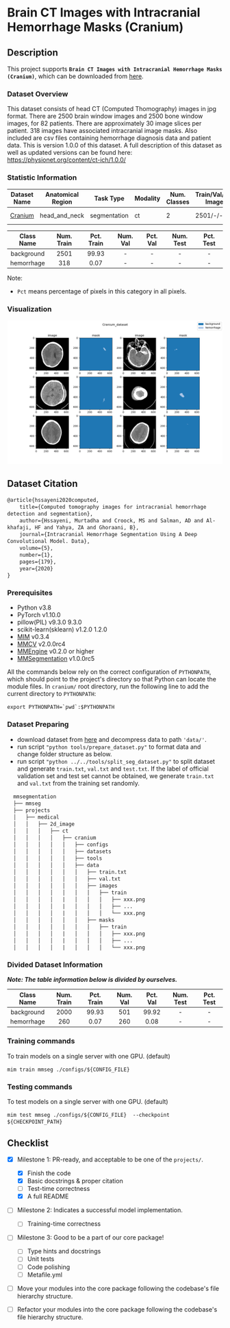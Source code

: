 # Brain CT Images with Intracranial Hemorrhage Masks (Cranium)

## Description

This project supports **`Brain CT Images with Intracranial Hemorrhage Masks (Cranium)`**, which can be downloaded from [here](https://www.kaggle.com/datasets/vbookshelf/computed-tomography-ct-images).

### Dataset Overview

This dataset consists of head CT (Computed Thomography) images in jpg format. There are 2500 brain window images and 2500 bone window images, for 82 patients. There are approximately 30 image slices per patient. 318 images have associated intracranial image masks. Also included are csv files containing hemorrhage diagnosis data and patient data.
This is version 1.0.0 of this dataset. A full description of this dataset as well as updated versions can be found here:
https://physionet.org/content/ct-ich/1.0.0/

### Statistic Information

| Dataset Name                                                                        | Anatomical Region | Task Type    | Modality | Num. Classes | Train/Val/Test Images | Train/Val/Test Labeled | Release Date | License                                                   |
| ----------------------------------------------------------------------------------- | ----------------- | ------------ | -------- | ------------ | --------------------- | ---------------------- | ------------ | --------------------------------------------------------- |
| [Cranium](https://www.kaggle.com/datasets/vbookshelf/computed-tomography-ct-images) | head_and_neck     | segmentation | ct       | 2            | 2501/-/-              | yes/-/-                | 2020         | [CC-BY 4.0](https://creativecommons.org/licenses/by/4.0/) |

| Class Name | Num. Train | Pct. Train | Num. Val | Pct. Val | Num. Test | Pct. Test |
| :--------: | :--------: | :--------: | :------: | :------: | :-------: | :-------: |
| background |    2501    |   99.93    |    -     |    -     |     -     |     -     |
| hemorrhage |    318     |    0.07    |    -     |    -     |     -     |     -     |

Note:

- `Pct` means percentage of pixels in this category in all pixels.

### Visualization

![cranium](https://raw.githubusercontent.com/uni-medical/medical-datasets-visualization/main/2d/semantic_seg/ct/cranium/cranium_dataset.png?raw=true)

## Dataset Citation

```
@article{hssayeni2020computed,
	title={Computed tomography images for intracranial hemorrhage detection and segmentation},
	author={Hssayeni, Murtadha and Croock, MS and Salman, AD and Al-khafaji, HF and Yahya, ZA and Ghoraani, B},
	journal={Intracranial Hemorrhage Segmentation Using A Deep Convolutional Model. Data},
	volume={5},
	number={1},
	pages={179},
	year={2020}
}
```

### Prerequisites

- Python v3.8
- PyTorch v1.10.0
- pillow(PIL) v9.3.0 9.3.0
- scikit-learn(sklearn) v1.2.0 1.2.0
- [MIM](https://github.com/open-mmlab/mim) v0.3.4
- [MMCV](https://github.com/open-mmlab/mmcv) v2.0.0rc4
- [MMEngine](https://github.com/open-mmlab/mmengine) v0.2.0 or higher
- [MMSegmentation](https://github.com/open-mmlab/mmsegmentation) v1.0.0rc5

All the commands below rely on the correct configuration of `PYTHONPATH`, which should point to the project's directory so that Python can locate the module files. In `cranium/` root directory, run the following line to add the current directory to `PYTHONPATH`:

```shell
export PYTHONPATH=`pwd`:$PYTHONPATH
```

### Dataset Preparing

- download dataset from [here](https://www.kaggle.com/datasets/vbookshelf/computed-tomography-ct-images) and decompress data to path `'data/'`.
- run script `"python tools/prepare_dataset.py"` to format data and change folder structure as below.
- run script `"python ../../tools/split_seg_dataset.py"` to split dataset and generate `train.txt`, `val.txt` and `test.txt`. If the label of official validation set and test set cannot be obtained, we generate `train.txt` and `val.txt` from the training set randomly.

```none
  mmsegmentation
  ├── mmseg
  ├── projects
  │   ├── medical
  │   │   ├── 2d_image
  │   │   │   ├── ct
  │   │   │   │   ├── cranium
  │   │   │   │   │   ├── configs
  │   │   │   │   │   ├── datasets
  │   │   │   │   │   ├── tools
  │   │   │   │   │   ├── data
  │   │   │   │   │   │   ├── train.txt
  │   │   │   │   │   │   ├── val.txt
  │   │   │   │   │   │   ├── images
  │   │   │   │   │   │   │   ├── train
  │   │   │   │   |   │   │   │   ├── xxx.png
  │   │   │   │   |   │   │   │   ├── ...
  │   │   │   │   |   │   │   │   └── xxx.png
  │   │   │   │   │   │   ├── masks
  │   │   │   │   │   │   │   ├── train
  │   │   │   │   |   │   │   │   ├── xxx.png
  │   │   │   │   |   │   │   │   ├── ...
  │   │   │   │   |   │   │   │   └── xxx.png
```

### Divided Dataset Information

***Note: The table information below is divided by ourselves.***

| Class Name | Num. Train | Pct. Train | Num. Val | Pct. Val | Num. Test | Pct. Test |
| :--------: | :--------: | :--------: | :------: | :------: | :-------: | :-------: |
| background |    2000    |   99.93    |   501    |  99.92   |     -     |     -     |
| hemorrhage |    260     |    0.07    |   260    |   0.08   |     -     |     -     |

### Training commands

To train models on a single server with one GPU. (default)

```shell
mim train mmseg ./configs/${CONFIG_FILE}
```

### Testing commands

To test models on a single server with one GPU. (default)

```shell
mim test mmseg ./configs/${CONFIG_FILE}  --checkpoint ${CHECKPOINT_PATH}
```

## Checklist

- [x] Milestone 1: PR-ready, and acceptable to be one of the `projects/`.

  - [x] Finish the code
  - [x] Basic docstrings & proper citation
  - [ ] Test-time correctness
  - [x] A full README

- [ ] Milestone 2: Indicates a successful model implementation.

  - [ ] Training-time correctness

- [ ] Milestone 3: Good to be a part of our core package!

  - [ ] Type hints and docstrings
  - [ ] Unit tests
  - [ ] Code polishing
  - [ ] Metafile.yml

- [ ] Move your modules into the core package following the codebase's file hierarchy structure.

- [ ] Refactor your modules into the core package following the codebase's file hierarchy structure.
